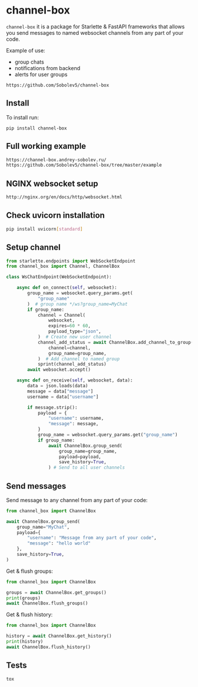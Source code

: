 # channel-box
`channel-box` it is a package for Starlette & FastAPI frameworks that allows 
you send messages to named websocket channels from any part of your code.

Example of use:
- group chats
- notifications from backend
- alerts for user groups


```no-highlight
https://github.com/Sobolev5/channel-box
```

## Install
To install run:
```no-highlight
pip install channel-box
```

## Full working example
```sh
https://channel-box.andrey-sobolev.ru/
https://github.com/Sobolev5/channel-box/tree/master/example
```


## NGINX websocket setup
```sh
http://nginx.org/en/docs/http/websocket.html
```

## Check uvicorn installation
```sh
pip install uvicorn[standard]
```

## Setup channel 
```python
from starlette.endpoints import WebSocketEndpoint
from channel_box import Channel, ChannelBox

class WsChatEndpoint(WebSocketEndpoint):

    async def on_connect(self, websocket):
        group_name = websocket.query_params.get(
            "group_name"
        )  # group name */ws?group_name=MyChat
        if group_name:
            channel = Channel(
                websocket,
                expires=60 * 60,
                payload_type="json",
            )  # Create new user channel
            channel_add_status = await ChannelBox.add_channel_to_group(
                channel=channel,
                group_name=group_name,
            )  # Add channel to named group
            sprint(channel_add_status)
        await websocket.accept()

    async def on_receive(self, websocket, data):
        data = json.loads(data)
        message = data["message"]
        username = data["username"]

        if message.strip():
            payload = {
                "username": username,
                "message": message,
            }
            group_name = websocket.query_params.get("group_name")
            if group_name:
                await ChannelBox.group_send(
                    group_name=group_name,
                    payload=payload,
                    save_history=True,
                ) # Send to all user channels
```

## Send messages 
Send message to any channel from any part of your code:

```python
from channel_box import ChannelBox

await ChannelBox.group_send(
    group_name="MyChat", 
    payload={
        "username": "Message from any part of your code", 
        "message": "hello world"
    }, 
    save_history=True,
) 
```

Get & flush groups:
```python
from channel_box import ChannelBox

groups = await ChannelBox.get_groups() 
print(groups)
await ChannelBox.flush_groups()  
```

Get & flush history:
```python
from channel_box import ChannelBox

history = await ChannelBox.get_history() 
print(history)
await ChannelBox.flush_history()
```

## Tests
```sh
tox
```